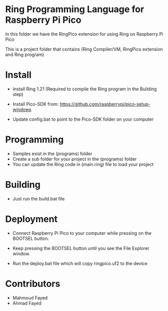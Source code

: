 Ring Programming Language for Raspberry Pi Pico
===============================================

In this folder we have the RingPico extension for using Ring on Raspberry Pi Pico

This is a project folder that contains (Ring Compiler/VM, RingPico extension and Ring program)

Install
=======

* Install Ring 1.21 (Required to compile the Ring program in the Building step)

* Install Pico-SDK from: https://github.com/raspberrypi/pico-setup-windows

* Update config.bat to point to the Pico-SDK folder on your computer

Programming
===========

* Samples exist in the (programs) folder
* Create a sub folder for your project in the (programs) folder
* You can update the Ring code in (main.ring) file to load your project

Building
========

* Just run the build.bat file

Deployment
==========

* Connect Raspberry Pi Pico to your computer while pressing on the BOOTSEL button.

* Keep pressing the BOOTSEL button until you see the File Explorer window.

* Run the deploy.bat file which will copy ringpico.uf2 to the device

Contributors
============

* Mahmoud Fayed
* Ahmad Fayed
